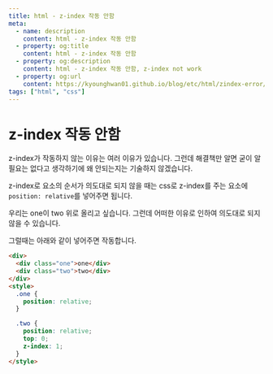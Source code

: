 ```yaml
---
title: html - z-index 작동 안함
meta:
  - name: description
    content: html - z-index 작동 안함
  - property: og:title
    content: html - z-index 작동 안함
  - property: og:description
    content: html - z-index 작동 안함, z-index not work
  - property: og:url
    content: https://kyounghwan01.github.io/blog/etc/html/zindex-error/
tags: ["html", "css"]
---
```


# z-index 작동 안함

z-index가 작동하지 않는 이유는 여러 이유가 있습니다. 그런데 해결책만 알면 굳이 알 필요는 없다고 생각하기에 왜 안되는지는 기술하지 않겠습니다.

z-index로 요소의 순서가 의도대로 되지 않을 때는 css로 z-index를 주는 요소에 `position: relative`를 넣어주면 됩니다.

우리는 one이 two 위로 올리고 싶습니다. 그런데 어떠한 이유로 인하여 의도대로 되지 않을 수 있습니다.

그럴때는 아래와 같이 넣어주면 작동합니다.

```html
<div>
  <div class="one">one</div>
  <div class="two">two</div>
</div>
<style>
  .one {
    position: relative;
  }

  .two {
    position: relative;
    top: 0;
    z-index: 1;
  }
</style>
```

<TagLinks />

<Comment />
